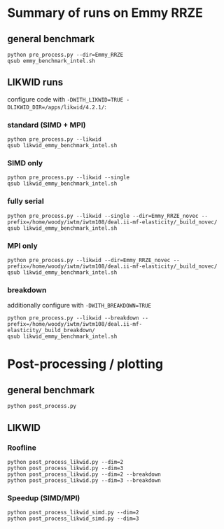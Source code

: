 
# Summary of runs on Emmy RRZE

## general benchmark
```
python pre_process.py --dir=Emmy_RRZE
qsub emmy_benchmark_intel.sh
```

## LIKWID runs
configure code with `-DWITH_LIKWID=TRUE -DLIKWID_DIR=/apps/likwid/4.2.1/`:

### standard (SIMD + MPI)
```
python pre_process.py --likwid
qsub likwid_emmy_benchmark_intel.sh
```

### SIMD only
```
python pre_process.py --likwid --single
qsub likwid_emmy_benchmark_intel.sh
```

### fully serial
```
python pre_process.py --likwid --single --dir=Emmy_RRZE_novec --prefix=/home/woody/iwtm/iwtm108/deal.ii-mf-elasticity/_build_novec/
qsub likwid_emmy_benchmark_intel.sh
```

### MPI only
```
python pre_process.py --likwid --dir=Emmy_RRZE_novec --prefix=/home/woody/iwtm/iwtm108/deal.ii-mf-elasticity/_build_novec/
qsub likwid_emmy_benchmark_intel.sh
```

### breakdown
additionally configure with `-DWITH_BREAKDOWN=TRUE`
```
python pre_process.py --likwid --breakdown --prefix=/home/woody/iwtm/iwtm108/deal.ii-mf-elasticity/_build_breakdown/
qsub likwid_emmy_benchmark_intel.sh
```

# Post-processing / plotting

## general benchmark
```
python post_process.py
```

## LIKWID

### Roofline
```
python post_process_likwid.py --dim=2
python post_process_likwid.py --dim=3
python post_process_likwid.py --dim=2 --breakdown
python post_process_likwid.py --dim=3 --breakdown
```

### Speedup (SIMD/MPI)

```
python post_process_likwid_simd.py --dim=2
python post_process_likwid_simd.py --dim=3
```
